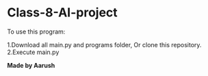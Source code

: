 # Class-8-AI-project

To use this program:

1.Download all main.py and programs folder, Or clone this repository.\
2.Execute main.py

__Made by Aarush__
